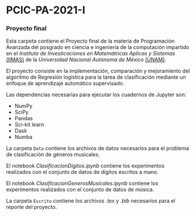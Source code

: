 # PCIC-PA-2021-I
### Proyecto final

Esta carpeta contiene el Proyecto final de la materia de Programación Avanzada del posgrado en ciencia e ingeniería de la computación impartido en el _Instituto de Investicaciones en Matemátricas Aplicas y Sistemas_ [(IIMAS)](https://www.iimas.unam.mx/) de la _Universidad Nacional Autónoma de México_ [(UNAM)](https://www.unam.mx/).

El proyecto consiste en la implementación, comparación y mejoramiento del algoritmo de Regresión logística para la tarea de clasificación mediante un enfoque de aprendizaje automático supervisado.

Las dependencias necesarias para ejecutar los cuadernos de Jupyter son:
* NumPy
* SciPy
* Pandas
* Sci-kit learn
* Dask
* Numba

La carpeta <code>Data</code> contiene los archivos de datos necesarios para el problema de clasificación de géneros musicales.

El notebook _ClasificacionDigitos.ipynb_ contiene los experimentos realizados con el conjunto de datos de dígitos escritos a mano.

El notebook _ClasificacionGenerosMusicales.ipynb_ contiene los experimentos realizados con el conjunto de datos de música.

La carpeta <code>Escrito</code> contiene los archivos _.tex_ y _.bib_ necesarios para el reporte del proyecto.